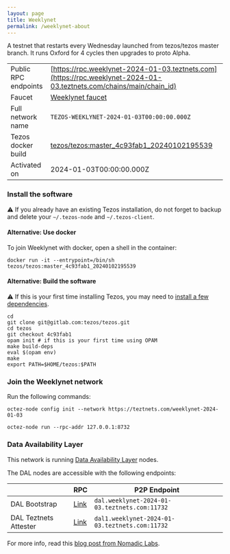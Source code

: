 ```yaml
---
layout: page
title: Weeklynet
permalink: /weeklynet-about
---
```


A testnet that restarts every Wednesday launched from tezos/tezos master branch. It runs Oxford for 4 cycles then upgrades to proto Alpha.

| | |
|-------|---------------------|
| Public RPC endpoints | [https://rpc.weeklynet-2024-01-03.teztnets.com](https://rpc.weeklynet-2024-01-03.teztnets.com/chains/main/chain_id)<br/> |
| Faucet | [Weeklynet faucet](https://faucet.weeklynet-2024-01-03.teztnets.com) |
| Full network name | `TEZOS-WEEKLYNET-2024-01-03T00:00:00.000Z` |
| Tezos docker build | [tezos/tezos:master_4c93fab1_20240102195539](https://hub.docker.com/r/tezos/tezos/tags?page=1&ordering=last_updated&name=master_4c93fab1_20240102195539) |
| Activated on | 2024-01-03T00:00:00.000Z |





### Install the software

⚠️  If you already have an existing Tezos installation, do not forget to backup and delete your `~/.tezos-node` and `~/.tezos-client`.



#### Alternative: Use docker

To join Weeklynet with docker, open a shell in the container:

```
docker run -it --entrypoint=/bin/sh tezos/tezos:master_4c93fab1_20240102195539
```

#### Alternative: Build the software

⚠️  If this is your first time installing Tezos, you may need to [install a few dependencies](https://tezos.gitlab.io/introduction/howtoget.html#setting-up-the-development-environment-from-scratch).

```
cd
git clone git@gitlab.com:tezos/tezos.git
cd tezos
git checkout 4c93fab1
opam init # if this is your first time using OPAM
make build-deps
eval $(opam env)
make
export PATH=$HOME/tezos:$PATH
```

### Join the Weeklynet network

Run the following commands:

```
octez-node config init --network https://teztnets.com/weeklynet-2024-01-03

octez-node run --rpc-addr 127.0.0.1:8732
```




### Data Availability Layer

This network is running [Data Availability Layer](https://tezos.gitlab.io/shell/dal.html) nodes.


The DAL nodes are accessible with the following endpoints:

| | RPC | P2P Endpoint |
|------------|---------|--------------|
| DAL Bootstrap | [Link](https://dal-bootstrap-rpc.weeklynet-2024-01-03.teztnets.com) | `dal.weeklynet-2024-01-03.teztnets.com:11732` |
| DAL Teztnets Attester | [Link](https://dal-attester-rpc.weeklynet-2024-01-03.teztnets.com) | `dal1.weeklynet-2024-01-03.teztnets.com:11732` |


For more info, read this [blog post from Nomadic Labs](https://research-development.nomadic-labs.com/data-availability-layer-tezos.html).



